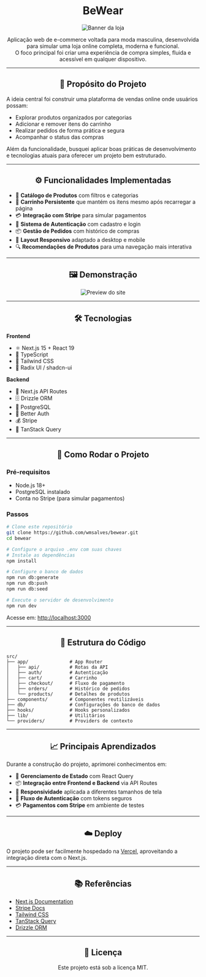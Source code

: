 <div align="center">

# BeWear

![Banner da loja](public/banner-01.png)  

Aplicação web de e-commerce voltada para moda masculina, desenvolvida para simular uma loja online completa, moderna e funcional.  
O foco principal foi criar uma experiência de compra simples, fluida e acessível em qualquer dispositivo.  

</div>  

---

<div align="center">

## 🎯 Propósito do Projeto  

</div>

A ideia central foi construir uma plataforma de vendas online onde usuários possam:  
- Explorar produtos organizados por categorias  
- Adicionar e remover itens do carrinho  
- Realizar pedidos de forma prática e segura  
- Acompanhar o status das compras  

Além da funcionalidade, busquei aplicar boas práticas de desenvolvimento e tecnologias atuais para oferecer um projeto bem estruturado.  

---

<div align="center">

## ⚙️ Funcionalidades Implementadas  

</div>

- 📂 **Catálogo de Produtos** com filtros e categorias  
- 🛒 **Carrinho Persistente** que mantém os itens mesmo após recarregar a página  
- 💳 **Integração com Stripe** para simular pagamentos  
- 🔐 **Sistema de Autenticação** com cadastro e login  
- 📦 **Gestão de Pedidos** com histórico de compras  
- 📱 **Layout Responsivo** adaptado a desktop e mobile  
- 🔍 **Recomendações de Produtos** para uma navegação mais interativa  

---

<div align="center">

## 🖼️ Demonstração  

![Preview do site](public/banner-02.png)  

</div>  

---

<div align="center">

## 🛠️ Tecnologias  

</div>

**Frontend**  
- ⚛️ Next.js 15 + React 19  
- 🔷 TypeScript  
- 🎨 Tailwind CSS  
- 🧩 Radix UI / shadcn-ui  

**Backend**  
- 🔄 Next.js API Routes  
- 🗄️ Drizzle ORM  
- 🐘 PostgreSQL  
- 🔐 Better Auth  
- 💰 Stripe  
- 🔄 TanStack Query  

---

<div align="center">

## 🚀 Como Rodar o Projeto  

</div>

### Pré-requisitos  
- Node.js 18+  
- PostgreSQL instalado  
- Conta no Stripe (para simular pagamentos)  

### Passos  

```bash
# Clone este repositório
git clone https://github.com/wmsalves/bewear.git
cd bewear

# Configure o arquivo .env com suas chaves
# Instale as dependências
npm install

# Configure o banco de dados
npm run db:generate
npm run db:push
npm run db:seed

# Execute o servidor de desenvolvimento
npm run dev
```

Acesse em: [http://localhost:3000](http://localhost:3000)  

---

<div align="center">

## 📂 Estrutura do Código  

</div>

```
src/
├── app/               # App Router
│   ├── api/           # Rotas da API
│   ├── auth/          # Autenticação
│   ├── cart/          # Carrinho
│   ├── checkout/      # Fluxo de pagamento
│   ├── orders/        # Histórico de pedidos
│   └── products/      # Detalhes de produtos
├── components/        # Componentes reutilizáveis
├── db/                # Configurações do banco de dados
├── hooks/             # Hooks personalizados
├── lib/               # Utilitários
└── providers/         # Providers de contexto
```

---

<div align="center">

## 📈 Principais Aprendizados  

</div>

Durante a construção do projeto, aprimorei conhecimentos em:  
- 🔄 **Gerenciamento de Estado** com React Query  
- 📦 **Integração entre Frontend e Backend** via API Routes  
- 📱 **Responsividade** aplicada a diferentes tamanhos de tela  
- 🔐 **Fluxo de Autenticação** com tokens seguros  
- 💳 **Pagamentos com Stripe** em ambiente de testes  

---

<div align="center">

## ☁️ Deploy  

</div>

O projeto pode ser facilmente hospedado na [Vercel](https://vercel.com), aproveitando a integração direta com o Next.js.  

---

<div align="center">

## 📚 Referências  

</div>

- [Next.js Documentation](https://nextjs.org/docs)  
- [Stripe Docs](https://stripe.com/docs)  
- [Tailwind CSS](https://tailwindcss.com/)  
- [TanStack Query](https://tanstack.com/query)  
- [Drizzle ORM](https://orm.drizzle.team/)  

---

<div align="center">

## 📜 Licença  

Este projeto está sob a licença MIT.  

</div>

